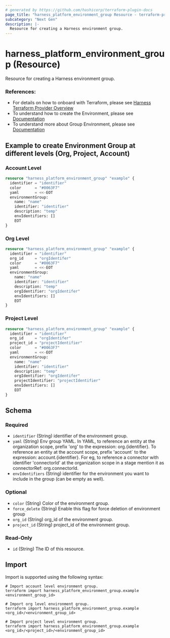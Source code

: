 ```yaml
---
# generated by https://github.com/hashicorp/terraform-plugin-docs
page_title: "harness_platform_environment_group Resource - terraform-provider-harness"
subcategory: "Next Gen"
description: |-
  Resource for creating a Harness environment group.
---
```


# harness_platform_environment_group (Resource)

Resource for creating a Harness environment group.


### References:
- For details on how to onboard with Terraform, please see [Harness Terraform Provider Overview](https://developer.harness.io/docs/platform/terraform/harness-terraform-provider-overview/)
- To understand how to create the Environment, please see [Documentation](https://developer.harness.io/docs/continuous-delivery/x-platform-cd-features/environments/create-environments/)
- To understand more about Group Environment, please see [Documentation](https://developer.harness.io/docs/continuous-delivery/x-platform-cd-features/environments/create-environment-groups/)


## Example to create Environment Group at different levels (Org, Project, Account)

### Account Level
```terraform
resource "harness_platform_environment_group" "example" {
  identifier = "identifier"
  color      = "#0063F7"
  yaml       = <<-EOT
  environmentGroup:
    name: "name"
    identifier: "identifier"
    description: "temp"
    envIdentifiers: []
    EOT
}
```

### Org Level
```terraform
resource "harness_platform_environment_group" "example" {
  identifier = "identifier"
  org_id     = "orgIdentifer"
  color      = "#0063F7"
  yaml       = <<-EOT
  environmentGroup:
    name: "name"
    identifier: "identifier"
    description: "temp"
    orgIdentifier: "orgIdentifer"
    envIdentifiers: []
    EOT
}
```

### Project Level
```terraform
resource "harness_platform_environment_group" "example" {
  identifier = "identifier"
  org_id     = "orgIdentifer"
  project_id = "projectIdentifier"
  color      = "#0063F7"
  yaml       = <<-EOT
  environmentGroup:
    name: "name"
    identifier: "identifier"
    description: "temp"
    orgIdentifier: "orgIdentifer"
    projectIdentifier: "projectIdentifier"
    envIdentifiers: []
    EOT
}
```

<!-- schema generated by tfplugindocs -->
## Schema

### Required

- `identifier` (String) identifier of the environment group.
- `yaml` (String) Env group YAML. In YAML, to reference an entity at the organization scope, prefix 'org' to the expression: org.{identifier}. To reference an entity at the account scope, prefix 'account` to the expression: account.{identifier}. For eg, to reference a connector with identifier 'connectorId' at the organization scope in a stage mention it as connectorRef: org.connectorId.
- `envIdentifiers` (String) identifier for the environment you want to include in the group (can be empty as well).
### Optional

- `color` (String) Color of the environment group.
- `force_delete` (String) Enable this flag for force deletion of environment group
- `org_id` (String) org_id of the environment group.
- `project_id` (String) project_id of the environment group.

### Read-Only

- `id` (String) The ID of this resource.

## Import

Import is supported using the following syntax:

```shell
# Import account level environment group.
terraform import harness_platform_environment_group.example <environment_group_id>

# Import org level environment group.
terraform import harness_platform_environment_group.example <org_id>/<environment_group_id>

# Import project level environment group.
terraform import harness_platform_environment_group.example <org_id>/<project_id>/<environment_group_id>
```
